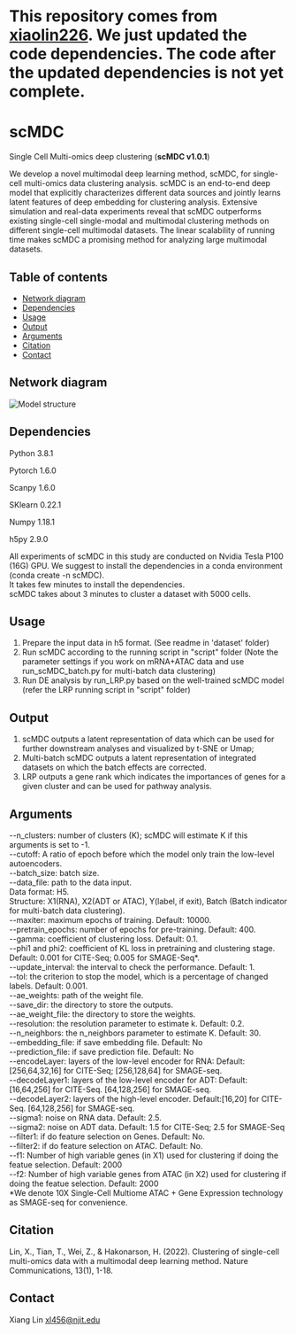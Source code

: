 # This repository comes from [xiaolin226](https://github.com/xianglin226/scMDC). We just updated the code dependencies. The code after the updated dependencies is not yet complete.
# scMDC
Single Cell Multi-omics deep clustering (**scMDC v1.0.1**)

We develop a novel multimodal deep learning method, scMDC, for single-cell multi-omics data clustering analysis. scMDC is an end-to-end deep model that explicitly characterizes different data sources and jointly learns latent features of deep embedding for clustering analysis. Extensive simulation and real-data experiments reveal that scMDC outperforms existing single-cell single-modal and multimodal clustering methods on different single-cell multimodal datasets. The linear scalability of running time makes scMDC a promising method for analyzing large multimodal datasets.

## Table of contents
- [Network diagram](#diagram)
- [Dependencies](#Dependencies)
- [Usage](#Usage)
- [Output](#Output)
- [Arguments](#Arguments)
- [Citation](#Citation)
- [Contact](#contact)

## <a name="diagram"></a>Network diagram
![Model structure](https://github.com/xianglin226/scMDC/blob/master/src/fig1_.png?raw=true)  

## <a name="Dependencies"></a>Dependencies
Python 3.8.1

Pytorch 1.6.0

Scanpy 1.6.0

SKlearn 0.22.1

Numpy 1.18.1

h5py 2.9.0  

All experiments of scMDC in this study are conducted on Nvidia Tesla P100 (16G) GPU.
We suggest to install the dependencies in a conda environment (conda create -n scMDC).  
It takes few minutes to install the dependencies.  
scMDC takes about 3 minutes to cluster a dataset with 5000 cells.  

## <a name="Usage"></a>Usage  
1) Prepare the input data in h5 format. (See readme in 'dataset' folder)  
2) Run scMDC according to the running script in "script" folder (Note the parameter settings if you work on mRNA+ATAC data and use run_scMDC_batch.py for multi-batch data clustering)  
3) Run DE analysis by run_LRP.py based on the well-trained scMDC model (refer the LRP running script in "script" folder)  

## <a name="Output"></a>Output  
1) scMDC outputs a latent representation of data which can be used for further downstream analyses and visualized by t-SNE or Umap; 
2) Multi-batch scMDC outputs a latent representation of integrated datasets on which the batch effects are corrected.  
3) LRP outputs a gene rank which indicates the importances of genes for a given cluster and can be used for pathway analysis.  

## <a name="Arguments"></a>Arguments
--n_clusters: number of clusters (K); scMDC will estimate K if this arguments is set to -1.  
--cutoff: A ratio of epoch before which the model only train the low-level autoencoders.   
--batch_size: batch size.  
--data_file: path to the data input.  
Data format: H5.  
Structure: X1(RNA), X2(ADT or ATAC), Y(label, if exit), Batch (Batch indicator for multi-batch data clustering).  
--maxiter: maximum epochs of training. Default: 10000.  
--pretrain_epochs: number of epochs for pre-training. Default: 400.  
--gamma: coefficient of clustering loss. Default: 0.1.  
--phi1 and phi2: coefficient of KL loss in pretraining and clustering stage. Default: 0.001 for CITE-Seq; 0.005 for SMAGE-Seq*.  
--update_interval: the interval to check the performance. Default: 1.  
--tol: the criterion to stop the model, which is a percentage of changed labels. Default: 0.001.  
--ae_weights: path of the weight file.  
--save_dir: the directory to store the outputs.  
--ae_weight_file: the directory to store the weights.  
--resolution: the resolution parameter to estimate k. Default: 0.2.  
--n_neighbors: the n_neighbors parameter to estimate K. Default: 30.  
--embedding_file: if save embedding file. Default: No  
--prediction_file: if save prediction file. Default: No  
--encodeLayer: layers of the low-level encoder for RNA: Default: [256,64,32,16] for CITE-Seq; [256,128,64] for SMAGE-seq.  
--decodeLayer1: layers of the low-level encoder for ADT: Default: [16,64,256] for CITE-Seq. [64,128,256] for SMAGE-seq.  
--decodeLayer2: layers of the high-level encoder. Default:[16,20] for CITE-Seq. [64,128,256] for SMAGE-seq.  
--sigma1: noise on RNA data. Default: 2.5.  
--sigma2: noise on ADT data. Default: 1.5 for CITE-Seq; 2.5 for SMAGE-Seq  
--filter1: if do feature selection on Genes. Default: No.  
--filter2: if do feature selection on ATAC. Default: No.  
--f1: Number of high variable genes (in X1) used for clustering if doing the featue selection. Default: 2000  
--f2: Number of high variable genes from ATAC (in X2) used for clustering if doing the featue selection. Default: 2000  
*We denote 10X Single-Cell Multiome ATAC + Gene Expression technology as SMAGE-seq for convenience.  


## <a name="Citation"></a>Citation
Lin, X., Tian, T., Wei, Z., & Hakonarson, H. (2022). Clustering of single-cell multi-omics data with a multimodal deep learning method. Nature Communications, 13(1), 1-18.

## <a name="contact"></a>Contact
Xiang Lin <xl456@njit.edu>
